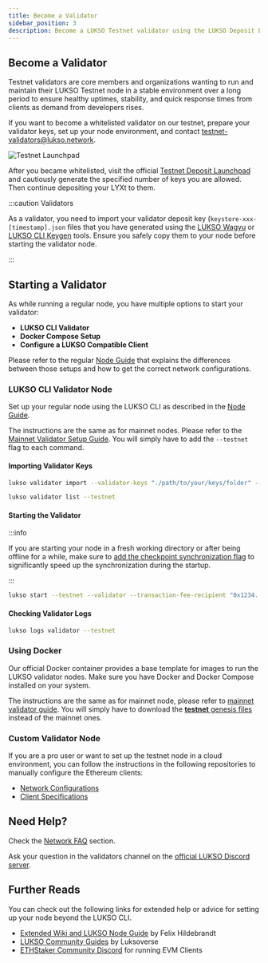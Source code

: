```yaml
---
title: Become a Validator
sidebar_position: 3
description: Become a LUKSO Testnet validator using the LUKSO Deposit Launchpad and deposit 32 LYX per validator.
---
```


## Become a Validator

Testnet validators are core members and organizations wanting to run and maintain their LUKSO Testnet node in a stable environment over a long period to ensure healthy uptimes, stability, and quick response times from clients as demand from developers rises.

If you want to become a whitelisted validator on our testnet, prepare your validator keys, set up your node environment, and contact [testnet-validators@lukso.network](mailto:testnet-validators@lukso.network).

![Testnet Launchpad](/img/network/testnet-launchpad.png)

After you became whitelisted, visit the official [Testnet Deposit Launchpad](https://deposit.testnet.lukso.network/) and cautiously generate the specified number of keys you are allowed. Then continue depositing your LYXt to them.

:::caution Validators

As a validator, you need to import your validator deposit key (`keystore-xxx-[timestamp].json` files that you have generated using the [LUKSO Wagyu](https://github.com/lukso-network/tools-wagyu-key-gen) or [LUKSO CLI Keygen](https://github.com/lukso-network/tools-key-gen-cli) tools. Ensure you safely copy them to your node before starting the validator node.

:::

## Starting a Validator

As while running a regular node, you have multiple options to start your validator:

- **LUKSO CLI Validator**
- **Docker Compose Setup**
- **Configure a LUKSO Compatible Client**

Please refer to the regular [Node Guide](./running-a-node.md) that explains the differences between those setups and how to get the correct network configurations.

### LUKSO CLI Validator Node

Set up your regular node using the LUKSO CLI as described in the [Node Guide](./running-a-node.md).

The instructions are the same as for mainnet nodes. Please refer to the [Mainnet Validator Setup Guide](../mainnet/become-a-validator.md#using-lukso-cli). You will simply have to add the `--testnet` flag to each command.

#### Importing Validator Keys

```bash
lukso validator import --validator-keys "./path/to/your/keys/folder" --testnet

lukso validator list --testnet
```

#### Starting the Validator

:::info

If you are starting your node in a fresh working directory or after being offline for a while, make sure to [add the checkpoint synchronization flag](../mainnet/running-a-node.md#start-the-clients) to significantly speed up the synchronization during the startup.

:::

```bash
lukso start --testnet --validator --transaction-fee-recipient "0x1234..."
```

#### Checking Validator Logs

```bash
lukso logs validator --testnet
```

### Using Docker

Our official Docker container provides a base template for images to run the LUKSO validator nodes. Make sure you have Docker and Docker Compose installed on your system.

The instructions are the same as for mainnet node, please refer to [mainnet validator guide](../mainnet/become-a-validator.md#using-docker). You will simply have to download the [**testnet** genesis files](https://github.com/lukso-network/network-configs/tree/main/testnet/shared) instead of the mainnet ones.

### Custom Validator Node

If you are a pro user or want to set up the testnet node in a cloud environment, you can follow the instructions in the following repositories to manually configure the Ethereum clients:

- [Network Configurations](https://github.com/lukso-network/network-configs/tree/main/testnet)
- [Client Specifications](https://github.com/lukso-network/network-configs#binary-applications)

## Need Help?

Check the [Network FAQ](../../faq/network/validators.md) section.

Ask your question in the validators channel on the [official LUKSO Discord server](https://discord.gg/lukso).

## Further Reads

You can check out the following links for extended help or advice for setting up your node beyond the LUKSO CLI.

- [Extended Wiki and LUKSO Node Guide](https://github.com/fhildeb/lukso-node-guide) by Felix Hildebrandt
- [LUKSO Community Guides](https://docs.luksoverse.io/) by Luksoverse
- [ETHStaker Community Discord](https://discord.com/invite/ucsTcA2wTq) for running EVM Clients
